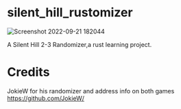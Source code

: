 # silent_hill_rustomizer

![Screenshot 2022-09-21 182044](https://user-images.githubusercontent.com/29315076/191558322-60096595-ce7e-49a2-b70f-3261cdf3347e.png)

A Silent Hill 2-3 Randomizer,a rust learning project.

# Credits
JokieW for his randomizer and address info on both games 
https://github.com/JokieW/

